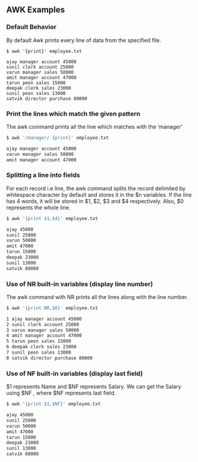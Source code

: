 ## AWK Examples

### Default Behavior

By default Awk prints every line of data from the specified file.
```bahs
$ awk '{print}' employee.txt

ajay manager account 45000
sunil clerk account 25000
varun manager sales 50000
amit manager account 47000
tarun peon sales 15000
deepak clerk sales 23000
sunil peon sales 13000
satvik director purchase 80000 
```
### Print the lines which match the given pattern

The awk command prints all the line which matches with the ‘manager’
```bash
$ awk '/manager/ {print}' employee.txt 

ajay manager account 45000
varun manager sales 50000
amit manager account 47000 
```
### Splitting a line into fields

For each record i.e line, the awk command splits the record delimited by whitespace character by default and stores it in the $n variables. If the line has 4 words, it will be stored in $1, $2, $3 and $4 respectively. Also, $0 represents the whole line.
```bash
$ awk '{print $1,$4}' employee.txt

ajay 45000
sunil 25000
varun 50000
amit 47000
tarun 15000
deepak 23000
sunil 13000
satvik 80000 
```
### Use of NR built-in variables (display line number)

The awk command with NR prints all the lines along with the line number.
```bash
$ awk '{print NR,$0}' employee.txt 

1 ajay manager account 45000
2 sunil clerk account 25000
3 varun manager sales 50000
4 amit manager account 47000
5 tarun peon sales 15000
6 deepak clerk sales 23000
7 sunil peon sales 13000
8 satvik director purchase 80000 
```
### Use of NF built-in variables (display last field)

$1 represents Name and $NF represents Salary. We can get the Salary using $NF , where $NF represents last field.
```bash
$ awk '{print $1,$NF}' employee.txt

ajay 45000
sunil 25000
varun 50000
amit 47000
tarun 15000
deepak 23000
sunil 13000
satvik 80000 
```
